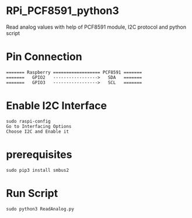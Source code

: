 # RPi_PCF8591_python3
Read analog values with help of PCF8591 module, I2C protocol and python script

# Pin Connection
	======= Raspberry ================== PCF8591 =======
	=======   GPIO2   ----------------->   SDA   =======
	=======   GPIO3   ----------------->   SCL   =======

# Enable I2C Interface
	sudo raspi-config
	Go to Interfacing Options
	Choose I2C and Enable it

# prerequisites
	sudo pip3 install smbus2

# Run Script
	sudo python3 ReadAnalog.py
